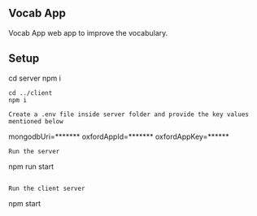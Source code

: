 ## Vocab App
Vocab App  web app to improve the vocabulary.

## Setup


cd server
npm i

```
cd ../client
npm i

Create a .env file inside server folder and provide the key values mentioned below
```
mongodbUri=*******
oxfordAppId=*******
oxfordAppKey=******
```
Run the server
```
npm run start
```

Run the client server
```
npm start
```
